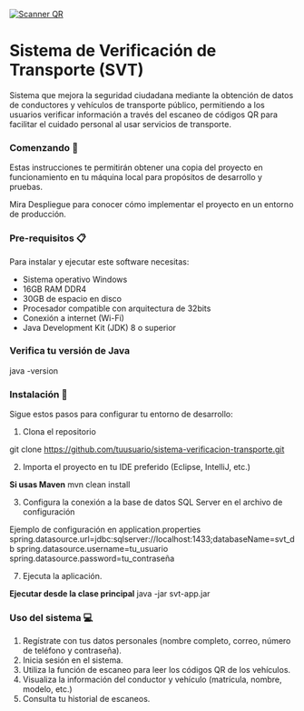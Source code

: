 [![Scanner QR](https://sdmntprsouthcentralus.oaiusercontent.com/files/00000000-fde4-51f7-baf9-c1e5594b81a9/raw?se=2025-04-09T04%3A05%3A02Z&sp=r&sv=2024-08-04&sr=b&scid=b290cf52-6bf4-52a9-badc-384bcaa861c1&skoid=365eb242-95ba-4335-a618-2c9f8f766a86&sktid=a48cca56-e6da-484e-a814-9c849652bcb3&skt=2025-04-08T22%3A34%3A46Z&ske=2025-04-09T22%3A34%3A46Z&sks=b&skv=2024-08-04&sig=aPpxlX5z4sWRAnq2Kpe20dO7dNJpVGUo/lkaaUY1zdE%3D "Scanner QR")](https://sdmntprsouthcentralus.oaiusercontent.com/files/00000000-fde4-51f7-baf9-c1e5594b81a9/raw?se=2025-04-09T04%3A05%3A02Z&sp=r&sv=2024-08-04&sr=b&scid=b290cf52-6bf4-52a9-badc-384bcaa861c1&skoid=365eb242-95ba-4335-a618-2c9f8f766a86&sktid=a48cca56-e6da-484e-a814-9c849652bcb3&skt=2025-04-08T22%3A34%3A46Z&ske=2025-04-09T22%3A34%3A46Z&sks=b&skv=2024-08-04&sig=aPpxlX5z4sWRAnq2Kpe20dO7dNJpVGUo/lkaaUY1zdE%3D "Scanner QR")


# Sistema de Verificación de Transporte (SVT)

Sistema que mejora la seguridad ciudadana mediante la obtención de datos de conductores y vehículos de transporte público, permitiendo a los usuarios verificar información a través del escaneo de códigos QR para facilitar el cuidado personal al usar servicios de transporte.

### Comenzando 🚀
Estas instrucciones te permitirán obtener una copia del proyecto en funcionamiento en tu máquina local para propósitos de desarrollo y pruebas.

Mira Despliegue para conocer cómo implementar el proyecto en un entorno de producción.

### Pre-requisitos 📋

Para instalar y ejecutar este software necesitas:

- Sistema operativo Windows
- 16GB RAM DDR4
- 30GB de espacio en disco
- Procesador compatible con arquitectura de 32bits
- Conexión a internet (Wi-Fi)
- Java Development Kit (JDK) 8 o superior

### Verifica tu versión de Java
java -version

### Instalación 🔧

Sigue estos pasos para configurar tu entorno de desarrollo:

1. Clona el repositorio

 git clone https://github.com/tuusuario/sistema-verificacion-transporte.git

2. Importa el proyecto en tu IDE preferido (Eclipse, IntelliJ, etc.)

**Si usas Maven**
mvn clean install 

3. Configura la conexión a la base de datos SQL Server en el archivo de configuración

Ejemplo de configuración en application.properties
spring.datasource.url=jdbc:sqlserver://localhost:1433;databaseName=svt_db
spring.datasource.username=tu_usuario
spring.datasource.password=tu_contraseña

7. Ejecuta la aplicación. 

**Ejecutar desde la clase principal**
java -jar svt-app.jar

### Uso del sistema 💻

1. Regístrate con tus datos personales (nombre completo, correo, número de teléfono y contraseña).
2. Inicia sesión en el sistema.
3. Utiliza la función de escaneo para leer los códigos QR de los vehículos.
4. Visualiza la información del conductor y vehículo (matrícula, nombre, modelo, etc.)
5. Consulta tu historial de escaneos.
